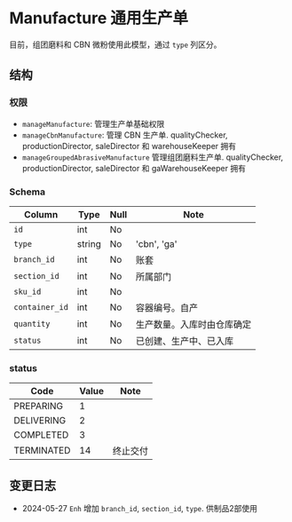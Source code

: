 # Manufacture 通用生产单

目前，组团磨料和 CBN 微粉使用此模型，通过 `type` 列区分。

结构
---------------------------------------------------------------------
### 权限
- `manageManufacture`: 管理生产单基础权限
- `manageCbnManufacture`: 管理 CBN 生产单. qualityChecker, productionDirector, saleDirector 和 warehouseKeeper 拥有
- `manageGroupedAbrasiveManufacture` 管理组团磨料生产单. qualityChecker, productionDirector, saleDirector 和 gaWarehouseKeeper 拥有

### Schema
Column                              | Type      | Null | Note
------------------------------------|-----------|------|-------
`id`                                | int       | No   | 
`type`                              | string    | No   | 'cbn', 'ga'
`branch_id`                         | int       | No   | 账套
`section_id`                        | int       | No   | 所属部门
`sku_id`                            | int       | No   | 
`container_id`                      | int       | No   | 容器编号。自产
`quantity`                          | int       | No   | 生产数量。入库时由仓库确定
`status`                            | int       | No   | 已创建、生产中、已入库

### status
Code                    | Value  | Note
------------------------|--------|------------
PREPARING               |   1    | 
DELIVERING              |   2    | 
COMPLETED               |   3    | 
TERMINATED              |   14   | 终止交付

变更日志
--------------------------------------------------------------------------
- 2024-05-27 `Enh` 增加 `branch_id`, `section_id`, `type`. 供制品2部使用
